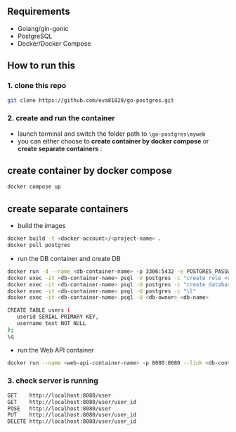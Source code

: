 ## Requirements
- Golang/gin-gonic
- PostgreSQL
- Docker/Docker Compose

## How to run this

### 1. clone this repo
```bash
git clone https://github.com/eva81829/go-postgres.git
```
### 2. create and run the container
* launch terminal and switch the folder path to `\go-postgres\myweb`
* you can either choose to **create container by docker compose** or **create separate containers** :

##  create container by docker compose
```bash
docker compose up
```

##  create separate containers
* build the images
```bash
docker build -t <docker-account>/<project-name> .
docker pull postgres
```
* run the DB container and create DB
```bash
docker run -d --name <db-container-name> -p 3306:5432 -e POSTGRES_PASSWORD=<password> postgres
docker exec -it <db-container-name> psql -U postgres -c "create role <db-owner> with login password '<password>';"
docker exec -it <db-container-name> psql -U postgres -c "create database <db-name> owner <db-owner>"
docker exec -it <db-container-name> psql -U postgres -c "\l"
docker exec -it <db-container-name> psql -U <db-owner> <db-name>

CREATE TABLE users (
   userid SERIAL PRIMARY KEY,
   username text NOT NULL
);
\q
```

* run the Web API container
```bash
docker run --name <web-api-container-name> -p 8080:8080 --link <db-container-name> <docker-account>/<project-name>
```

### 3. check server is running
```bash
GET    http://localhost:8080/user
GET    http://localhost:8080/user/user_id
POSE   http://localhost:8080/user
PUT    http://localhost:8080/user/user_id
DELETE http://localhost:8080/user/user_id
```
